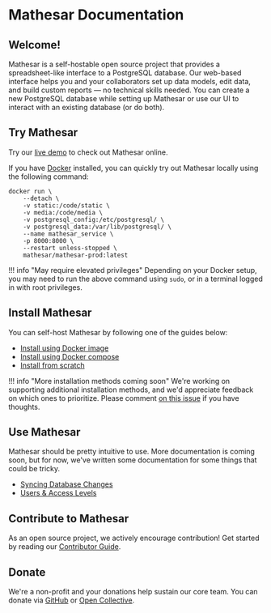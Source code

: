 # Mathesar Documentation

## Welcome!

Mathesar is a self-hostable open source project that provides a spreadsheet-like interface to a PostgreSQL database. Our web-based interface helps you and your collaborators set up data models, edit data, and build custom reports &mdash; no technical skills needed. You can create a new PostgreSQL database while setting up Mathesar or use our UI to interact with an existing database (or do both).

## Try Mathesar

Try our [live demo](https://demo.mathesar.org/) to check out Mathesar online.

If you have [Docker](https://docs.docker.com/get-docker/) installed, you can quickly try out Mathesar locally using the following command:
```
docker run \
    --detach \
    -v static:/code/static \
    -v media:/code/media \
    -v postgresql_config:/etc/postgresql/ \
    -v postgresql_data:/var/lib/postgresql/ \
    --name mathesar_service \
    -p 8000:8000 \
    --restart unless-stopped \
    mathesar/mathesar-prod:latest
```

!!! info "May require elevated privileges"
    Depending on your Docker setup, you may need to run the above command using `sudo`, or in a terminal logged in with root privileges.

## Install Mathesar

You can self-host Mathesar by following one of the guides below:

- [Install using Docker image](installation/docker/index.md)
- [Install using Docker compose](installation/docker-compose/index.md)
- [Install from scratch](installation/build-from-source/index.md)

!!! info "More installation methods coming soon"
    We're working on supporting additional installation methods, and we'd appreciate feedback on which ones to prioritize. Please comment [on this issue](https://github.com/centerofci/mathesar/issues/2509) if you have thoughts.

## Use Mathesar

Mathesar should be pretty intuitive to use. More documentation is coming soon, but for now, we've written some documentation for some things that could be tricky.

- [Syncing Database Changes](./user-guide/syncing-db.md)
- [Users & Access Levels](./user-guide/users.md)

## Contribute to Mathesar

As an open source project, we actively encourage contribution! Get started by reading our [Contributor Guide](https://github.com/centerofci/mathesar/blob/develop/CONTRIBUTING.md).

## Donate

We're a non-profit and your donations help sustain our core team. You can donate via [GitHub](https://github.com/sponsors/centerofci) or [Open Collective](https://opencollective.com/mathesar).
